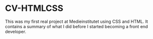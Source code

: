 # CV-HTMLCSS

This was my first real project at Medieinstitutet using CSS and HTML. It contains a summary of what I did before I started becoming a front end developer.

